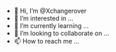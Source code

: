 - 👋 Hi, I’m @Xchangerover
- 👀 I’m interested in ...
- 🌱 I’m currently learning ...
- 💞️ I’m looking to collaborate on ...
- 📫 How to reach me ...

<!---
Xchangerover/Xchangerover is a ✨ special ✨ repository because its `README.md` (this file) appears on your GitHub profile.
You can click the Preview link to take a look at your changes.
--->
